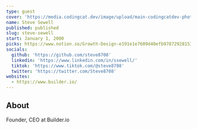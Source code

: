 ```yaml
---
type: guest
cover: 'https://media.codingcat.dev/image/upload/main-codingcatdev-photo/podcast-guest/Steve8708'
name: Steve Sewell
published: published
slug: steve-sewell
start: January 1, 2000
picks: https://www.notion.so/Growth-Design-e191e1e7609d40efb97872928153dfb5, https://www.notion.so/High-speed-personalization-with-Next-js-6b9c362ed85b4d68a1718457a969cd9a
socials:
  github: 'https://github.com/steve8708'
  linkedin: 'https://www.linkedin.com/in/ssewell/'
  tiktok: 'https://www.tiktok.com/@steve8708'
  twitter: 'https://twitter.com/Steve8708'
websites:
  - https://www.builder.io/
---
```


## About

Founder, CEO at Builder.io
